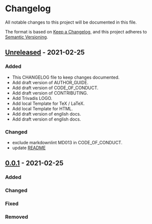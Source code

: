 # Changelog

<!-- markdownlint-disable MD024 -->

All notable changes to this project will be documented in this file.

The format is based on [Keep a Changelog](https://keepachangelog.com/en/1.0.0/),
and this project adheres to [Semantic Versioning](https://semver.org/spec/v2.0.0.html).

## [Unreleased] - 2021-02-25

### Added

- This CHANGELOG file to keep changes documented.
- Add draft version of AUTHOR_GUIDE.
- Add draft version of CODE_OF_CONDUCT.
- Add draft version of CONTRIBUTING.
- Add Trivadis LOGO.
- Add local Template for TeX / LaTeX.
- Add local Template for HTML.
- Add draft version of english docs.
- Add draft version of english docs.

### Changed

- exclude markdownlint MD013 in CODE_OF_CONDUCT.
- update [README](templates/README.md)

## [0.0.1] - 2021-02-25

### Added

### Changed

### Fixed

### Removed

[unreleased]: https://github.com/olivierlacan/keep-a-changelog/compare/v0.0.1...HEAD
[0.0.2]: https://github.com/olivierlacan/keep-a-changelog/compare/v0.0.1...v0.0.2
[0.0.1]: https://github.com/olivierlacan/keep-a-changelog/releases/tag/v0.0.1
